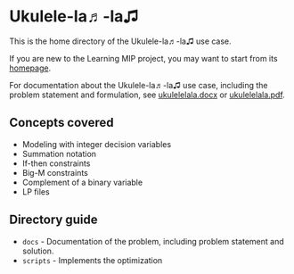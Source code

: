 # Ukulele-la♬-la♫
This is the home directory of the Ukulele-la♬-la♫
use case.

If you are new to the Learning MIP project, 
you may want to start from its
[homepage](
https://mip-master.github.io/learning_mip/).

For documentation about the Ukulele-la♬-la♫ use case, 
including the problem statement and formulation, see 
[ukulelelala.docx](
../ukulelelala/docs/ukulelelala.docx)
or 
[ukulelelala.pdf](
../ukulelelala/docs/ukulelelala.pdf).

## Concepts covered
- Modeling with integer decision variables
- Summation notation
- If-then constraints
- Big-M constraints
- Complement of a binary variable
- LP files

## Directory guide
* `docs` - Documentation of the problem, including 
   problem statement and solution.
* `scripts` - Implements the optimization